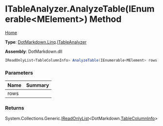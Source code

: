 # ITableAnalyzer\.AnalyzeTable\(IEnumerable\<MElement>\) Method

[Home](../../../../README.md)

**Type**: [DotMarkdown.Linq](../../README.md)\.[ITableAnalyzer](../README.md)

**Assembly**: DotMarkdown\.dll

```csharp
IReadOnlyList<TableColumnInfo> AnalyzeTable(IEnumerable<MElement> rows)
```

### Parameters

| Name | Summary |
| ---- | ------- |
| rows | |

### Returns

System\.Collections\.Generic\.[IReadOnlyList](https://docs.microsoft.com/en-us/dotnet/api/system.collections.generic.ireadonlylist-1)\<DotMarkdown\.[TableColumnInfo](../../../TableColumnInfo/README.md)>


